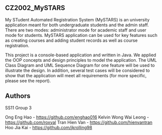 ## CZ2002_MySTARS

My STudent Automated Registration System (MySTARS) is an university application meant for both undergraduate students and the admin staff. There are two modes: administrator mode for academic staff and user mode for students. MySTARS application can be used for key features such as creating courses and adding student records as well as course registration.

This project is a console-based application and written in Java. We applied the OOP concepts and design principles to model the application. The UML Class Diagram and UML Sequence Diagram for one feature will be used to illustrate the design. In addition, several test cases will be considered to show that the application will meet all requirements (for more specific, please see the report).


## Authors
SS11 Group 3

Ong Eng Hao - https://github.com/enghao016
Kelvin Wong Wai Leong - https://github.com/roxyal
Tran Hien Van - https://github.com/hienvantran
Hoo Jia Kai - https://github.com/jkrolling98

